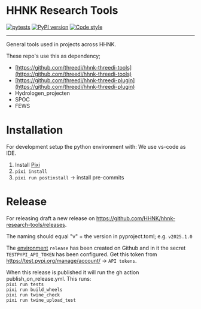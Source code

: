 # HHNK Research Tools

[![pytests](https://github.com/hhnk/hhnk-research-tools/actions/workflows/pytests_research_tools.yml/badge.svg)](https://github.com/hhnk/hhnk-research-tools/actions/workflows/pytests_research_tools.yml)
[![PyPI version](https://badge.fury.io/py/hhnk-research-tools.svg)](https://pypi.org/project/hhnk-research-tools/)
[![Code style](https://img.shields.io/badge/code%20style-ruff-D7FF64)](https://github.com/astral-sh/ruff)
<!-- [![coverage](https://img.shields.io/codecov/c/github/hhnk/hhnk-research-tools)](https://codecov.io/github/hhnk/hhnk-research-tools) -->
---
General tools used in projects across HHNK.

These repo's use this as dependency;

- [https://github.com/threedi/hhnk-threedi-tools](https://github.com/threedi/hhnk-threedi-tools)
- [https://github.com/threedi/hhnk-threedi-plugin](https://github.com/threedi/hhnk-threedi-plugin)
- Hydrologen_projecten
- SPOC
- FEWS

# Installation
For development setup the python environment with:
We use vs-code as IDE.

1. Install [Pixi](https://pixi.sh/latest/)
2. `pixi install`
3. `pixi run postinstall` -> install pre-commits


# Release
For releasing draft a new release on https://github.com/HHNK/hhnk-research-tools/releases.

The naming should equal "v" + the version in pyproject.toml; e.g. `v2025.1.0`

The [environment](https://github.com/HHNK/hhnk-research-tools/settings/environments) `release` has been created on Github and in it the secret `TESTPYPI_API_TOKEN` has been configured. Get this token from https://test.pypi.org/manage/account/ -> `API tokens`.

When this release is published it will run the gh action publish_on_release.yml.
This runs:\
`pixi run tests`\
`pixi run build_wheels`\
`pixi run twine_check`\
`pixi run twine_upload_test`
